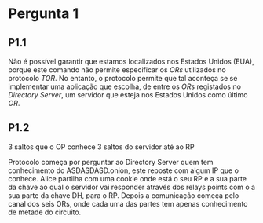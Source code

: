 # Pergunta 1
## P1.1

Não é possível garantir que estamos localizados nos Estados Unidos (EUA), porque este comando não permite especificar os _ORs_ utilizados no protocolo *TOR*. No entanto, o protocolo permite que tal aconteça se se implementar uma aplicação que escolha, de entre os _ORs_ registados no _Directory Server_,  um servidor que esteja nos Estados Unidos como último _OR_.

## P1.2
3 saltos que o OP conhece
3 saltos do servidor até ao RP

Protocolo começa por perguntar ao Directory Server quem tem conhecimento do ASDASDASD.onion, este reposte com algum IP que o conhece. Alice partilha com uma cookie onde está o seu RP e a sua parte da chave ao qual o servidor vai responder através dos relays points com o a sua parte da chave DH, para o RP. Depois a comunicação começa pelo canal dos seis ORs, onde cada uma das partes tem apenas conhecimento de metade do circuito.